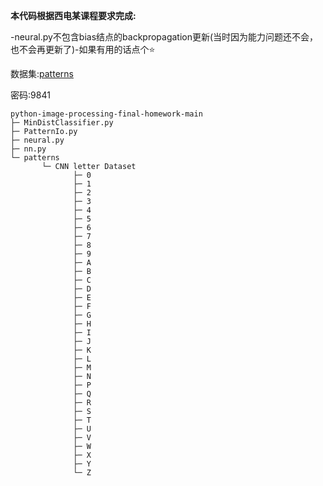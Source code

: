 **本代码根据西电某课程要求完成:**

-neural.py不包含bias结点的backpropagation更新(当时因为能力问题还不会，也不会再更新了)-如果有用的话点个⭐

数据集:[patterns](https://url83.ctfile.com/f/43732483-820310090-a9581e?p=9841)

密码:9841

```
python-image-processing-final-homework-main
├─ MinDistClassifier.py
├─ PatternIo.py
├─ neural.py
├─ nn.py
└─ patterns
       └─ CNN letter Dataset
              ├─ 0
              ├─ 1
              ├─ 2
              ├─ 3
              ├─ 4
              ├─ 5
              ├─ 6
              ├─ 7
              ├─ 8
              ├─ 9
              ├─ A
              ├─ B
              ├─ C
              ├─ D
              ├─ E
              ├─ F
              ├─ G
              ├─ H
              ├─ I
              ├─ J
              ├─ K
              ├─ L
              ├─ M
              ├─ N
              ├─ P
              ├─ Q
              ├─ R
              ├─ S
              ├─ T
              ├─ U
              ├─ V
              ├─ W
              ├─ X
              ├─ Y
              └─ Z
```
